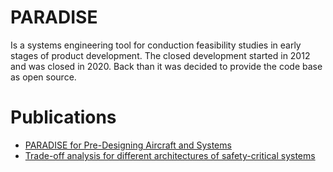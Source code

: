 # PARADISE 

Is a systems engineering tool for conduction feasibility studies in early stages of product development. The closed development started in 2012 and was closed in 2020. Back than it was decided to provide the code base as open source.

# Publications

- [PARADISE for Pre-Designing Aircraft and Systems](https://www.dglr.de/publikationen/2013/301340.pdf)
- [Trade-off analysis for different architectures of safety-critical systems](https://www.researchgate.net/profile/Axel-Berres/publication/317957872_Trade-off_analysis_for_different_architectures_of_safety-critical_systems/links/5adef5ab0f7e9b285943aafe/Trade-off-analysis-for-different-architectures-of-safety-critical-systems.pdf)
